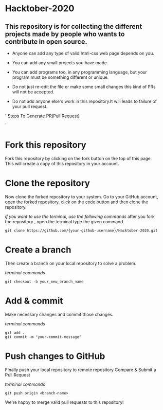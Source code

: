 # Hacktober-2020

## This repository is for collecting the different projects made by people who wants to contribute in open source.



- Anyone can add any type of valid html-css web page depends on you.

- You can add any small projects you have made.

- You can add programs too, in any programming language, but your program must be something different or unique.

- Do not just re-edit the file or make some small changes this kind of PRs will not be accepted.

- Do not add anyone else's work in this repository.It will leads to failure of your pull request.





`
Steps To Generate PR(Pull Request)

`

# Fork this repository

Fork this repository by clicking on the fork button on the top of this page. This will create a copy of this repository in your account.

# Clone the repository

Now clone the forked repository to your system. Go to your GitHub account, open the forked repository, click on the code button and then clone the repository.

*if you want to use the terminal, use the following commands*
after you fork the repository , open the terminal type the given command
```
git clone https://github.com/{your-github-username}/Hacktober-2020.git

```

# Create a branch

Then create a branch on your local repository to solve a problem.

*terminal commands*
```
git checkout -b your_new_branch_name

```

# Add & commit

Make necessary changes and commit those changes.

*terminal commands*
```
git add .
git commit -m "your-commit-message"

```

# Push changes to GitHub

Finally push your local repository to remote repository
Compare & Submit a Pull Request

*terminal commands*
```
git push origin <branch-name>

```

We're happy to merge valid pull requests to this repository!

